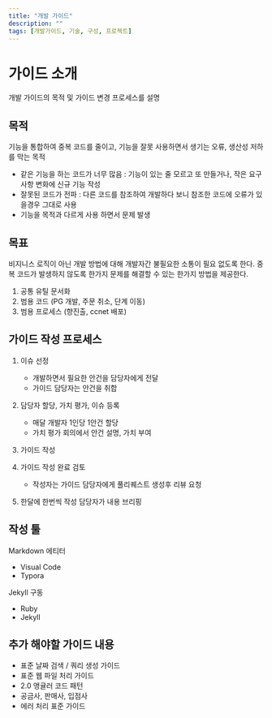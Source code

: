 ```yaml
---
title: "개발 가이드"
description: ""
tags: [개발가이드, 기술, 구성, 프로젝트]
---
```



# 가이드 소개
개발 가이드의 목적 및 가이드 변경 프로세스를 설명

## 목적
기능을 통합하여 중복 코드를 줄이고, 기능을 잘못 사용하면서 생기는 오류, 생산성 저하를 막는 목적
 - 같은 기능을 하는 코드가 너무 많음 : 기능이 있는 줄 모르고 또 만들거나, 작은 요구사항 변화에 신규 기능 작성
 - 잘못된 코드가 전파 : 다른 코드를 참조하여 개발하다 보니 참조한 코드에 오류가 있을경우 그대로 사용
 - 기능을 목적과 다르게 사용 하면서 문제 발생

## 목표
비지니스 로직이 아닌 개발 방법에 대해 개발자간 불필요한 소통이 필요 없도록 한다.
중복 코드가 발생하지 않도록 한가지 문제를 해결할 수 있는 한가지 방법을 제공한다.

1. 공통 유틸 문서화 
2. 범용 코드 (PG 개발, 주문 취소, 단계 이동)
3. 범용 프로세스 (향진출, ccnet 배포)

## 가이드 작성 프로세스
1. 이슈 선정 
   * 개발하면서 필요한 안건을 담당자에게 전달
   * 가이드 담당자는 안건을 취합
   
2. 담당자 할당, 가치 평가, 이슈 등록
   * 매달 개발자 1인당 1안건 할당
   * 가치 평가 회의에서 안건 설명, 가치 부여
3. 가이드 작성
4. 가이드 작성 완료 검토
   * 작성자는 가이드 담당자에게 풀리퀘스트 생성후 리뷰 요청
5. 한달에 한번씩 작성 담당자가 내용 브리핑

## 작성 툴
Markdown 에티터 
 - Visual Code
 - Typora

Jekyll 구동 
 - Ruby
 - Jekyll

## 추가 해야할 가이드 내용
 - 표준 날짜 검색 / 쿼리 생성 가이드
 - 표준 웹 파일 처리 가이드
 - 2.0 앵귤러 코드 패턴
 - 공금사, 판매사, 입점사
 - 에러 처리 표준 가이드

